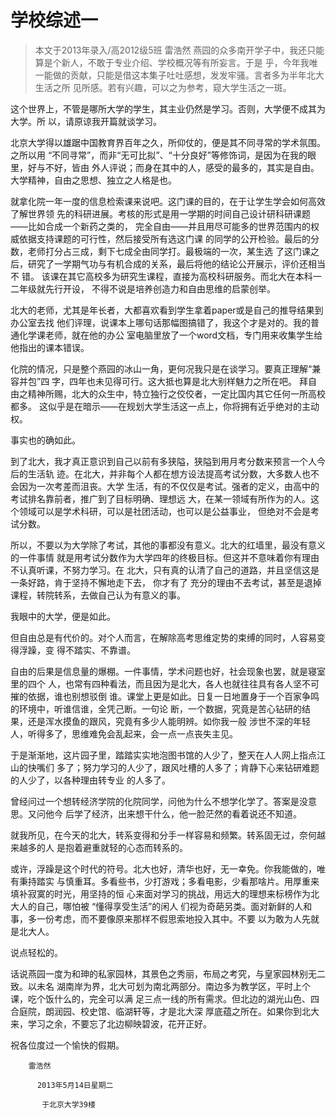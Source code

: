 
# 学校综述一  

>  本文于2013年录入/高2012级5班 雷浩然 
 燕园的众多南开学子中，我还只能算是个新人，不敢于专业介绍、学校概况等有所妄言。于是 乎，今年我唯一能做的贡献，只能是借这本集子吐吐感想，发发牢骚。言者多为半年北大生活之所 见所感。若有兴趣，可以之为参考，窥大学生活之一斑。

 这个世界上，不管是哪所大学的学生，其主业仍然是学习。否则，大学便不成其为大学。所 以，请原谅我开篇就谈学习。

 北京大学得以雄踞中国教育界百年之久，所仰仗的，便是其不同寻常的学术氛围。之所以用 “不同寻常”，而非“无可比拟”、“十分良好”等修饰词，是因为在我的眼里，好与不好，皆由 外人评说；而身在其中的人，感受的最多的，其实是自由。  大学精神，自由之思想、独立之人格是也。

 就拿化院一年一度的信息检索课来说吧。这门课的目的，在于让学生学会如何高效了解世界领 先的科研进展。考核的形式是用一学期的时间自己设计研科研课题——比如合成一个新药之类的， 完全自由——并且用尽可能多的世界范围内的权威依据支持课题的可行性，然后接受所有选这门课 的同学的公开检验。最后的分数，老师打分占三成，剩下七成全由同学打。最极端的一次，某生选 了这门课之后，研究了一学期气功与有机合成的关系，最后将他的结论公开展示，评价还相当不 错。  该课在其它高校多为研究生课程，直接为高校科研服务。而北大在本科一二年级就先行开设， 不得不说是培养创造力和自由思维的启蒙创举。

 北大的老师，尤其是年长者，大都喜欢看到学生拿着paper或是自己的推导结果到办公室去找 他们评理，说课本上哪句话那幅图搞错了，我这个才是对的。我的普通化学课老师，就在他的办公 室电脑里放了一个word文档，专门用来收集学生给他指出的课本错误。

 化院的情况，只是整个燕园的冰山一角，更何况我只是在谈学习。要真正理解“兼容并包”四 字，四年也未见得可行。这大抵也算是北大别样魅力之所在吧。  拜自由之精神所赐，北大的众生中，特立独行之佼佼者，一定比国内其它任何一所高校都多。 这似乎是在暗示——在规划大学生活这一点上，你将拥有近乎绝对的主动权。

 事实也的确如此。

 到了北大，我才真正意识到自己以前有多狭隘，狭隘到用月考分数来预言一个人今后的生活轨 迹。在北大，并非每个人都在想方设法提高考试分数，大多数人也不会因为一次考差而沮丧。大学 生活，有的不仅仅是考试。强者的定义，由高中的考试排名靠前者，推广到了目标明确、理想远 大，在某一领域有所作为的人。这个领域可以是学术科研，可以是社团活动，也可以是公益事业， 但绝对不会是考试分数。

 所以，不要以为大学除了考试，其他的事都没有意义。北大的红墙里，最没有意义的一件事情 就是用考试分数作为大学四年的终极目标。但这并不意味着你有理由不认真听课，不努力学习。在 北大，只有真的认清了自己的道路，并且坚信这是一条好路，肯于坚持不懈地走下去， 你才有了 充分的理由不去考试，甚至是退掉课程，转院转系，去做自己认为有意义的事。

 我眼中的大学，便是如此。

 但自由总是有代价的。对个人而言，在解除高考思维定势的束缚的同时，人容易变得浮躁，变 得不踏实、不靠谱。

 自由的后果是信息量的爆棚。一件事情，学术问题也好，社会现象也罢，就是寝室里的四个 人，也常有四种看法，而且因为是北大，各人也就往往具有各人坚不可摧的依据，谁也别想驳倒 谁。课堂上更是如此。日复一日地置身于一个百家争鸣的环境中，听谁信谁，全凭己断。一句论 断，一个数据，究竟是苦心钻研的结果，还是浑水摸鱼的跟风，究竟有多少人能明辨。如你我一般 涉世不深的年轻人，听得多了，思维难免会乱起来，会一点一点丧失主见。

 于是渐渐地，这片园子里，踏踏实实地泡图书馆的人少了，整天在人人网上指点江山的快嘴们 多了；努力学习的人少了，跟风吐槽的人多了；肯静下心来钻研难题的人少了，以各种理由转专业 的人多了。

 曾经问过一个想转经济学院的化院同学，问他为什么不想学化学了。答案是没意思。又问他今 后学了经济，出来想干什么，他一脸茫然的看着说还不知道。

 就我所见，在今天的北大，转系变得和分手一样容易和频繁。转系固无过，奈何越来越多的人 是抱着避重就轻的心态而转系的。  

 或许，浮躁是这个时代的符号。北大也好，清华也好，无一幸免。你我能做的，唯有秉持踏实 与慎重耳。多看些书，少打游戏；多看电影，少看那啥片。用厚重来填补寂寞的时光，用坚持的恒 心来面对学习的挑战，用远大的理想来标榜作为北大人的自己，哪怕被 “懂得享受生活”的闲人 们视为奇葩另类。面对新鲜的人和事，多一份考虑，而不要像原来那样不假思索地投入其中。不要 以为敢为人先就是北大人。

 说点轻松的。

 话说燕园一度为和珅的私家园林，其景色之秀丽，布局之考究，与皇家园林别无二致。以未名 湖南岸为界，北大可划为南北两部分。南边多为教学区，平时上个课，吃个饭什么的，完全可以满 足三点一线的所有需求。但北边的湖光山色、四合庭院，朗润园、校史馆、临湖轩等，才是北大深 厚底蕴之所在。如果你到北大来，学习之余，不要忘了北边柳映碧波，花开正好。

 祝各位度过一个愉快的假期。

                

        雷浩然

          2013年5月14日星期二

           于北京大学39楼


